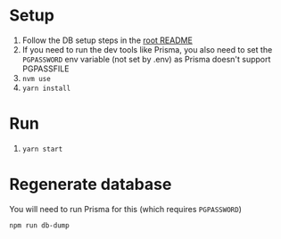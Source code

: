 # Setup

1. Follow the DB setup steps in the [root README](../README.md)
1. If you need to run the dev tools like Prisma, you also need to set the `PGPASSWORD` env variable (not set by .env) as Prisma doesn't support PGPASSFILE
1. `nvm use`
1. `yarn install`

<!-- set -a; pushd ../ && . ./.env; popd; set +a -->

# Run

1. `yarn start`

# Regenerate database

You will need to run Prisma for this (which requires `PGPASSWORD`)

`npm run db-dump`
